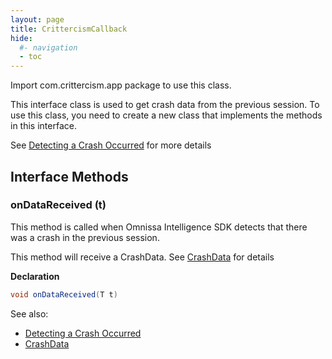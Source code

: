 ```yaml
---
layout: page
title: CrittercismCallback
hide:
  #- navigation
  - toc
---
```


Import com.crittercism.app package to use this class.

This interface class is used to get crash data from the previous session. To use this class, you need to create a new class that implements the methods in this interface.

See [Detecting a Crash Occurred](crittercism.md#detecting-a-crash-occurred) for more details

## Interface Methods

### onDataReceived (t)

This method is called when Omnissa Intelligence SDK detects that there was a crash in the previous session.

This method will receive a CrashData. See [CrashData](crash-data.md) for details

**Declaration**

```JAVA
void onDataReceived(T t)
```

See also:

- [Detecting a Crash Occurred](crittercism.md#detecting-a-crash-occurred)
- [CrashData](crash-data.md)
